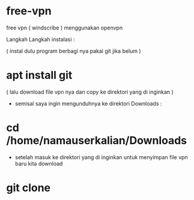 # free-vpn
free vpn ( windscribe ) menggunakan openvpn

Langkah Langkah instalasi :

( instal dulu program berbagi nya pakai git jika belum )
# apt install git

( lalu download file vpn nya dan copy ke direktori yang di inginkan )
- semisal saya ingin mengunduhnya ke direktori Downloads :
# cd /home/namauserkalian/Downloads
- setelah masuk ke direktori yang di inginkan untuk menyimpan file vpn baru kita download
# git clone 
